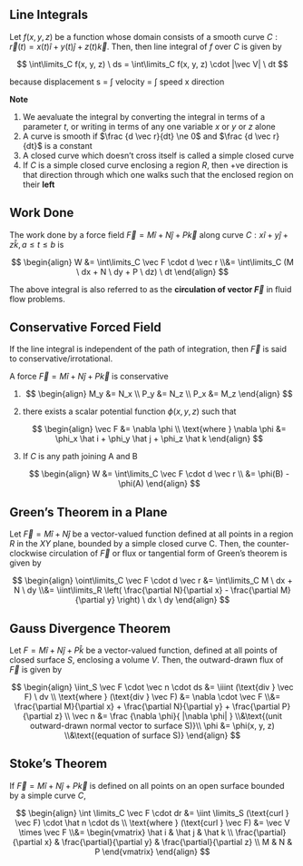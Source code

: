 ## Line Integrals

Let $f(x, y, z)$ be a function whose domain consists of a smooth curve $C: \vec r(t) = x(t) \hat i + y(t) \hat j + z(t) \vec k$. Then, then line integral of $f$ over $C$ is given by

$$
\int\limits_C f(x, y, z) \ ds = \int\limits_C f(x, y, z) \cdot |\vec V| \ dt
$$

because displacement s = $\int$ velocity = $\int$ speed x direction

**Note**

1. We aevaluate the integral by converting the integral in terms of a parameter $t$, or writing in terms of any one variable $x$ or $y$ or $z$ alone
2. A curve is smooth if $\frac {d \vec r}{dt} \ne 0$ and $\frac {d \vec r}{dt}$ is a constant
3. A closed curve which doesn’t cross itself is called a simple closed curve
4. If $C$ is a simple closed curve enclosing a region $R$, then +ve direction is that direction through which one walks such that the enclosed region on their **left**

## Work Done

The work done by a force field $\vec F = M \hat i + N \hat j + P \vec k$ along curve $C: x \hat i + y \hat j + z \hat k, a \le t \le b$ is

$$
\begin{align}
W &= \int\limits_C \vec F \cdot d \vec r \\&= \int\limits_C (M \ dx + N \ dy + P \ dz) \ dt
\end{align}
$$

The above integral is also referred to as the **circulation of vector $\vec F$** in fluid flow problems.

## Conservative Forced Field

If the line integral is independent of the path of integration, then $\vec F$ is said to conservative/irrotational.

A force $\vec F = M \hat i + N \hat j + P \vec k$ is conservative

1. $$
   \begin{align}
   M_y &= N_x \\
	 P_y &= N_z \\
	 P_x &= M_z
   \end{align}
   $$

2. there exists a scalar potential function $\phi(x, y, z)$ such that
   
	 $$
   \begin{align}
   \vec F &= \nabla \phi \\
	 \text{where } \nabla \phi &= \phi_x \hat i + \phi_y \hat j + \phi_z \hat k
   \end{align}
   $$

3. If $C$ is any path joining A and B

   $$
   \begin{align}
   W &= \int\limits_C \vec F \cdot d \vec r \\   &= \phi(B) - \phi(A)
   \end{align}
   $$

## Green’s Theorem in a Plane

Let $\vec F = M \hat i + N \hat j$ be a vector-valued function defined at all points in a region $R$ in the $XY$ plane, bounded by a simple closed curve C. Then, the counter-clockwise circulation of $\vec F$ or flux or tangential form of Green’s theorem is given by

$$
\begin{align}
\oint\limits_C \vec F \cdot d \vec r &= \int\limits_C M \ dx + N \ dy \\&= \iint\limits_R 
\left( \frac{\partial N}{\partial x} - \frac{\partial M}{\partial y} \right)
\ dx \ dy
\end{align}
$$

## Gauss Divergence Theorem

Let $F = M \hat i + N \hat j + P \hat k$ be a vector-valued function, defined at all points of closed surface $S$, enclosing a volume $V$. Then, the outward-drawn flux of $\vec F$ is given by

$$
\begin{align}
\iint_S \vec F \cdot \vec n \cdot ds &=
\iiint (\text{div } \vec F) \ dv \\
\text{where }
(\text{div } \vec F) &= \nabla \cdot \vec F \\&= \frac{\partial M}{\partial x} + \frac{\partial N}{\partial y} + \frac{\partial P}{\partial z} \\
\vec n &= \frac {\nabla \phi}{ |\nabla \phi| } \\&\text{(unit outward-drawn normal vector to surface S)}\\
\phi &= \phi(x, y, z) \\&\text{(equation of surface S)}
\end{align}
$$

## Stoke’s Theorem

If $\vec F = M \hat i + N \hat j + P \vec k$ is defined on all points on an open surface bounded by a simple curve $C$,

$$
\begin{align}
\int \limits_C \vec F \cdot dr &=
\iint \limits_S (\text{curl } \vec F) \cdot \hat n \cdot ds \\
\text{where }
(\text{curl } \vec F) &= \vec V \times \vec F \\&= \begin{vmatrix}
\hat i & \hat j & \hat k \\
\frac{\partial}{\partial x} & \frac{\partial}{\partial y} & \frac{\partial}{\partial z} \\
M & N & P
\end{vmatrix}
\end{align}
$$

